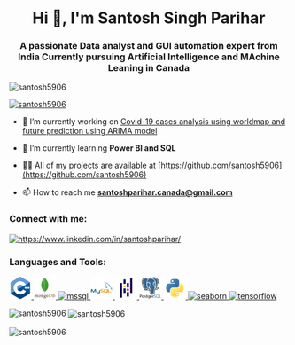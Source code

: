 <h1 align="center">Hi 👋, I'm Santosh Singh Parihar</h1>
<h3 align="center">A passionate Data analyst and GUI automation expert from India Currently pursuing Artificial Intelligence and MAchine Leaning in Canada</h3>

<p align="left"> <img src="https://komarev.com/ghpvc/?username=santosh5906&label=Profile%20views&color=0e75b6&style=flat" alt="santosh5906" /> </p>

<p align="left"> <a href="https://github.com/ryo-ma/github-profile-trophy"><img src="https://github-profile-trophy.vercel.app/?username=santosh5906" alt="santosh5906" /></a> </p>

- 🔭 I’m currently working on [Covid-19 cases analysis using worldmap and future prediction using ARIMA model](https://github.com/santosh5906/Covid-19-prediction-using-ARIMA)

- 🌱 I’m currently learning **Power BI and SQL**

- 👨‍💻 All of my projects are available at [https://github.com/santosh5906](https://github.com/santosh5906)

- 📫 How to reach me **santoshparihar.canada@gmail.com**

<h3 align="left">Connect with me:</h3>
<p align="left">
<a href="https://linkedin.com/in/https://www.linkedin.com/in/santoshparihar/" target="blank"><img align="center" src="https://raw.githubusercontent.com/rahuldkjain/github-profile-readme-generator/master/src/images/icons/Social/linked-in-alt.svg" alt="https://www.linkedin.com/in/santoshparihar/" height="30" width="40" /></a>
</p>

<h3 align="left">Languages and Tools:</h3>
<p align="left"> <a href="https://www.w3schools.com/cpp/" target="_blank" rel="noreferrer"> <img src="https://raw.githubusercontent.com/devicons/devicon/master/icons/cplusplus/cplusplus-original.svg" alt="cplusplus" width="40" height="40"/> </a> <a href="https://www.mongodb.com/" target="_blank" rel="noreferrer"> <img src="https://raw.githubusercontent.com/devicons/devicon/master/icons/mongodb/mongodb-original-wordmark.svg" alt="mongodb" width="40" height="40"/> </a> <a href="https://www.microsoft.com/en-us/sql-server" target="_blank" rel="noreferrer"> <img src="https://www.svgrepo.com/show/303229/microsoft-sql-server-logo.svg" alt="mssql" width="40" height="40"/> </a> <a href="https://www.mysql.com/" target="_blank" rel="noreferrer"> <img src="https://raw.githubusercontent.com/devicons/devicon/master/icons/mysql/mysql-original-wordmark.svg" alt="mysql" width="40" height="40"/> </a> <a href="https://pandas.pydata.org/" target="_blank" rel="noreferrer"> <img src="https://raw.githubusercontent.com/devicons/devicon/2ae2a900d2f041da66e950e4d48052658d850630/icons/pandas/pandas-original.svg" alt="pandas" width="40" height="40"/> </a> <a href="https://www.postgresql.org" target="_blank" rel="noreferrer"> <img src="https://raw.githubusercontent.com/devicons/devicon/master/icons/postgresql/postgresql-original-wordmark.svg" alt="postgresql" width="40" height="40"/> </a> <a href="https://www.python.org" target="_blank" rel="noreferrer"> <img src="https://raw.githubusercontent.com/devicons/devicon/master/icons/python/python-original.svg" alt="python" width="40" height="40"/> </a> <a href="https://seaborn.pydata.org/" target="_blank" rel="noreferrer"> <img src="https://seaborn.pydata.org/_images/logo-mark-lightbg.svg" alt="seaborn" width="40" height="40"/> </a> <a href="https://www.tensorflow.org" target="_blank" rel="noreferrer"> <img src="https://www.vectorlogo.zone/logos/tensorflow/tensorflow-icon.svg" alt="tensorflow" width="40" height="40"/> </a> </p>

<p><img align="left" src="https://github-readme-stats.vercel.app/api/top-langs?username=santosh5906&show_icons=true&locale=en&layout=compact" alt="santosh5906" /></p>

<p>&nbsp;<img align="center" src="https://github-readme-stats.vercel.app/api?username=santosh5906&show_icons=true&locale=en" alt="santosh5906" /></p>

<p><img align="center" src="https://github-readme-streak-stats.herokuapp.com/?user=santosh5906&" alt="santosh5906" /></p>

